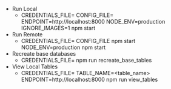 * Run Local
   * CREDENTIALS_FILE=<credentials> CONFIG_FILE=<file with set information> ENDPOINT=http://localhost:8000 NODE_ENV=production IGNORE_IMAGES=1 npm start
* Run Remote
   * CREDENTIALS_FILE=<credentials> CONFIG_FILE<file with set information> npm start NODE_ENV=production npm start
* Recreate base databases
   * CREDENTIALS_FILE=<credentials> npm run recreate_base_tables
* View Local Tables
   * CREDENTIALS_FILE=<credentials> TABLE_NAME=<table_name> ENDPOINT=http://localhost:8000 npm run view_tables
